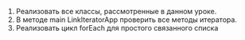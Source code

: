 1. Реализовать все классы, рассмотренные в данном уроке.
2. В методе main LinkIteratorApp проверить все методы итератора.
3. Реализовать цикл forEach для простого связанного списка